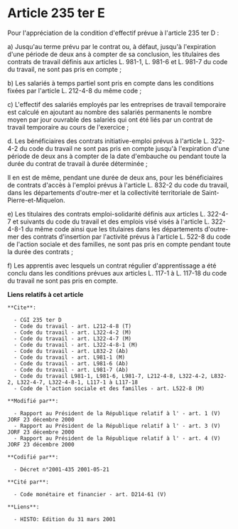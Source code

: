 # Article 235 ter E

Pour l'appréciation de la condition d'effectif prévue à l'article 235 ter D :

a) Jusqu'au terme prévu par le contrat ou, à défaut, jusqu'à l'expiration d'une période de deux ans à compter de sa
conclusion, les titulaires des contrats de travail définis aux articles L. 981-1, L. 981-6 et L. 981-7 du code du travail, ne
sont pas pris en compte ;

b) Les salariés à temps partiel sont pris en compte dans les conditions fixées par l'article L. 212-4-8 du même code ;

c) L'effectif des salariés employés par les entreprises de travail temporaire est calculé en ajoutant au nombre des salariés
permanents le nombre moyen par jour ouvrable des salariés qui ont été liés par un contrat de travail temporaire au cours de
l'exercice ;

d. Les bénéficiaires des contrats initiative-emploi prévus à l'article L. 322-4-2 du code du travail ne sont pas pris en
compte jusqu'à l'expiration d'une période de deux ans à compter de la date d'embauche ou pendant toute la durée du contrat de
travail à durée déterminée ;

Il en est de même, pendant une durée de deux ans, pour les bénéficiaires de contrats d'accès à l'emploi prévus à l'article L.
832-2 du code du travail, dans les départements d'outre-mer et la collectivité territoriale de Saint-Pierre-et-Miquelon.

e) Les titulaires des contrats emploi-solidarité définis aux articles L. 322-4-7 et suivants du code du travail et des
emplois visé visés à l'article L. 322-4-8-1 du même code ainsi que les titulaires dans les départements d'outre-mer des
contrats d'insertion par l'activité prévus à l'article L. 522-8 du code de l'action sociale et des familles, ne sont pas pris
en compte pendant toute la durée des contrats ;

f) Les apprentis avec lesquels un contrat régulier d'apprentissage a été conclu dans les conditions prévues aux articles L.
117-1 à L. 117-18 du code du travail ne sont pas pris en compte.

**Liens relatifs à cet article**

	**Cite**:

	  - CGI 235 ter D
	  - Code du travail - art. L212-4-8 (T)
	  - Code du travail - art. L322-4-2 (M)
	  - Code du travail - art. L322-4-7 (M)
	  - Code du travail - art. L322-4-8-1 (M)
	  - Code du travail - art. L832-2 (Ab)
	  - Code du travail - art. L981-1 (M)
	  - Code du travail - art. L981-6 (Ab)
	  - Code du travail - art. L981-7 (Ab)
	  - Code du travail L981-1, L981-6, L981-7, L212-4-8, L322-4-2, L832-2, L322-4-7, L322-4-8-1, L117-1 à L117-18
	  - Code de l'action sociale et des familles - art. L522-8 (M)

	**Modifié par**:

	  - Rapport au Président de la République relatif à l' - art. 1 (V) JORF 23 décembre 2000
	  - Rapport au Président de la République relatif à l' - art. 3 (V) JORF 23 décembre 2000
	  - Rapport au Président de la République relatif à l' - art. 4 (V) JORF 23 décembre 2000

	**Codifié par**:

	  - Décret n°2001-435 2001-05-21

	**Cité par**:

	  - Code monétaire et financier - art. D214-61 (V)

	**Liens**:

	  - HISTO: Edition du 31 mars 2001
